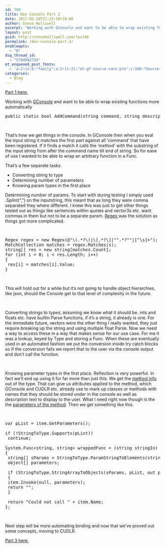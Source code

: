```yaml
---
id: 748
title: Dev Console Part 2
date: 2017-02-19T21:23:36+10:00
author: Steve Halliwell
excerpt: "Working with GConsole and want to be able to wrap existing functions more automatically. In GConsole then when you eval the input string it matches the first part against all 'command' that have been registered."
layout: post
guid: http://stevehalliwell.com/?p=748
permalink: /dev-console-part-2/
enablewpts:
  - "0"
dsq_thread_id:
  - "5784042734"
et_enqueued_post_fonts:
  - 'a:2:{s:6:"family";a:2:{s:21:"et-gf-source-sans-pro";s:100:"Source+Sans+Pro:200,200italic,300,300italic,regular,italic,600,600italic,700,700italic,900,900italic";s:10:"et-gf-lato";s:75:"Lato:100,100italic,300,300italic,regular,italic,700,700italic,900,900italic";}s:6:"subset";a:7:{i:0;s:8:"cyrillic";i:1;s:5:"greek";i:2;s:10:"vietnamese";i:3;s:5:"latin";i:4;s:9:"greek-ext";i:5;s:9:"latin-ext";i:6;s:12:"cyrillic-ext";}}'
categories:
  - Blog
---
```


<p>
  <a href="http://stevehalliwell.com/dev-console-1/">Part 1 here.</a>
</p>

<p>
  Working with <a href="https://github.com/gzuidhof/GConsole">GConsole</a> and want to be able to wrap existing functions more automatically<br /> <code></code>
</p>

<pre>public static bool AddCommand(string command, string description, Func&lt;string, string=""&gt;; method, string helpText = null)</pre>

<p>
  &nbsp;
</p>


<p>
  That&#8217;s how we get things in the console. In GConsole then when you eval the input string it matches the first part against all &#8216;command&#8217; that have been registered. If it finds a match it calls the &#8216;method&#8217; with the substring of the input string from after the command name till end of string. So for ease of use I wanted to be able to wrap an arbitrary function in a Func<string,string>.
</p>

<p>
  That&#8217;s a few separate tasks
</p>

<ul>
  <li>
    Converting string to type
  </li>
  <li>
    Determining number of parameters
  </li>
  <li>
    Knowing param types in the first place
  </li>
</ul>

<p>
  Determining number of params. To start with during testing I simply used .Splint(&#8220;,&#8221;) on the inputstring, this meant that as long they were comma separated they where different. I knew this was just to get other things tested out as things like sentences within quotes and vector3s etc. want commas in them but not to be a separate param. <a href="https://en.wikipedia.org/wiki/Regular_expression">Regex </a>was the solution as things got more complicated.
</p>

<p>
  &nbsp;
</p>
          
<pre>Regex regex = new Regex(@"\(.*?\)|\[.*?\]|"".*?""|[^\s]+");
MatchCollection matches = regex.Matches(s);
string[] res = new string[matches.Count];
for (int i = 0; i &lt; res.Length; i++)
{
 res[i] = matches[i].Value;
}
</pre>

<p>
  &nbsp;
</p>
<p>
  This will hold out for a while but it&#8217;s not going to handle object hierarchies, like json, should the Console get to that level of complexity in the future.
</p>

<p>
  &nbsp;
</p>

<p>
  Converting strings to types, assuming we know what it should be. ints and floats etc. have builtin Parse functions, if it&#8217;s a string, it already is one. For the immediate future, vectors were the other thing I really wanted, they just require breaking up the string and using multiple float Parse. Now we need a way to access these in a way that makes sense for our use case. For me it was a lookup, keyed by Type and storing a Func<object, string>. When these are eventually used in an automated fashion we put the conversion inside try catch blocks so if the conversion fails we report that to the user via the console output and don&#8217;t call the function.
</p>

<p>
  &nbsp;
</p>

<p>
  Knowing parameter types in the first place. Reflection is very powerful. In fact we&#8217;ll end up using it for far more than just this. We get the <a href="https://msdn.microsoft.com/en-us/library/system.reflection.methodinfo(v=vs.110).aspx">method info</a> out of the type. That can give us attributes applied to the method, which GConsole and CUDLR etc. already use to mark up classes or methods with names that they should be stored under in the console as well as description text to display to the user. What I need right now though is the the <a href="https://msdn.microsoft.com/en-us/library/system.reflection.methodbase.getparameters(v=vs.110).aspx">parameters of the method</a>. Then we get something like this.
</p>

<p>
  &nbsp;
</p>
          
<pre>var pList = item.GetParameters();

if (!StringToType.Supports(pList))
 continue;

System.Func&lt;string, string&gt; wrappedFunc = (string stringIn) =&gt;
{
 string[] sParams = StringToType.ParamStringToElements(stringIn);
 object[] parameters;

 if (StringToType.StringArrayToObjects(sParams, pList, out parameters))
 {
 item.Invoke(null, parameters);
 return "";
 }

 return "Could not call " + item.Name;
};
</pre>
    
<p>
  &nbsp;
</p>

<p>
  Next step will be more automating binding and now that we&#8217;ve proved out some concepts, moving to CUDLR.
</p>

<p>
  <a href="http://stevehalliwell.com/dev-console-part-3/">Part 3 here.</a>
</p>